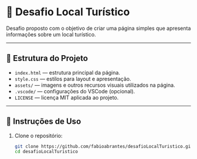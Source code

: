 # 📍 Desafio Local Turístico

Desafio proposto  com o objetivo de criar uma página simples que apresenta informações sobre um local turístico.

---

## 🧩 Estrutura do Projeto

- `index.html` — estrutura principal da página.
- `style.css` — estilos para layout e apresentação.
- `assets/` — imagens e outros recursos visuais utilizados na página.
- `.vscode/` — configurações do VSCode (opcional).
- `LICENSE` — licença MIT aplicada ao projeto.

---

## 🚀 Instruções de Uso

1. Clone o repositório:
   ```bash
   git clone https://github.com/fabioabrantes/desafioLocalTuristico.git
   cd desafioLocalTuristico

